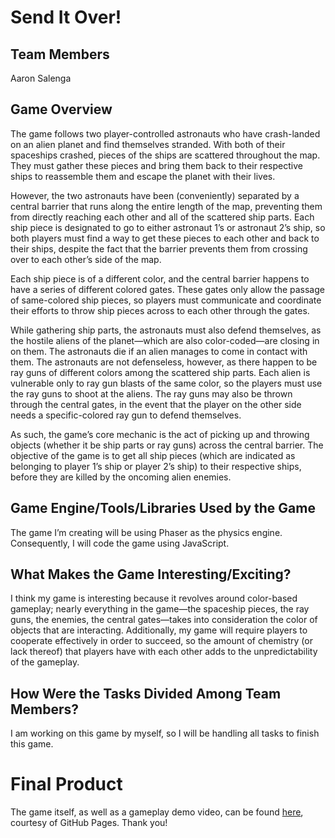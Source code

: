 # Send It Over!

## Team Members
Aaron Salenga

## Game Overview
The game follows two player-controlled astronauts who have crash-landed on an alien planet and find themselves stranded. With both of their spaceships crashed, pieces of the ships are scattered throughout the map. They must gather these pieces and bring them back to their respective ships to reassemble them and escape the planet with their lives.

However, the two astronauts have been (conveniently) separated by a central barrier that runs along the entire length of the map, preventing them from directly reaching each other and all of the scattered ship parts. Each ship piece is designated to go to either astronaut 1’s or astronaut 2’s ship, so both players must find a way to get these pieces to each other and back to their ships, despite the fact that the barrier prevents them from crossing over to each other’s side of the map.

Each ship piece is of a different color, and the central barrier happens to have a series of different colored gates. These gates only allow the passage of same-colored ship pieces, so players must communicate and coordinate their efforts to throw ship pieces across to each other through the gates.

While gathering ship parts, the astronauts must also defend themselves, as the hostile aliens of the planet—which are also color-coded—are closing in on them. The astronauts die if an alien manages to come in contact with them. The astronauts are not defenseless, however, as there happen to be ray guns of different colors among the scattered ship parts. Each alien is vulnerable only to ray gun blasts of the same color, so the players must use the ray guns to shoot at the aliens. The ray guns may also be thrown through the central gates, in the event that the player on the other side needs a specific-colored ray gun to defend themselves.

As such, the game’s core mechanic is the act of picking up and throwing objects (whether it be ship parts or ray guns) across the central barrier.  The objective of the game is to get all ship pieces (which are indicated as belonging to player 1’s ship or player 2’s ship) to their respective ships, before they are killed by the oncoming alien enemies.

## Game Engine/Tools/Libraries Used by the Game
The game I’m creating will be using Phaser as the physics engine. Consequently, I will code the game using JavaScript.

## What Makes the Game Interesting/Exciting?
I think my game is interesting because it revolves around color-based gameplay; nearly everything in the game—the spaceship pieces, the ray guns, the enemies, the central gates—takes into consideration the color of objects that are interacting. Additionally, my game will require players to cooperate effectively in order to succeed, so the amount of chemistry (or lack thereof) that players have with each other adds to the unpredictability of the gameplay.

## How Were the Tasks Divided Among Team Members? 
I am working on this game by myself, so I will be handling all tasks to finish this game.

# Final Product
The game itself, as well as a gameplay demo video, can be found [here](https://asalenga.github.io/SendItOver/index.html), courtesy of GitHub Pages.
Thank you!